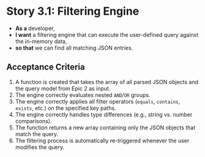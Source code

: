 # Story 3.1: Filtering Engine

- **As a** developer,
- **I want** a filtering engine that can execute the user-defined query against the in-memory data,
- **so that** we can find all matching JSON entries.

## Acceptance Criteria

1.  A function is created that takes the array of all parsed JSON objects and the query model from Epic 2 as input.
2.  The engine correctly evaluates nested `AND`/`OR` groups.
3.  The engine correctly applies all filter operators (`equals`, `contains`, `exists`, etc.) on the specified key paths.
4.  The engine correctly handles type differences (e.g., string vs. number comparisons).
5.  The function returns a new array containing only the JSON objects that match the query.
6.  The filtering process is automatically re-triggered whenever the user modifies the query.
